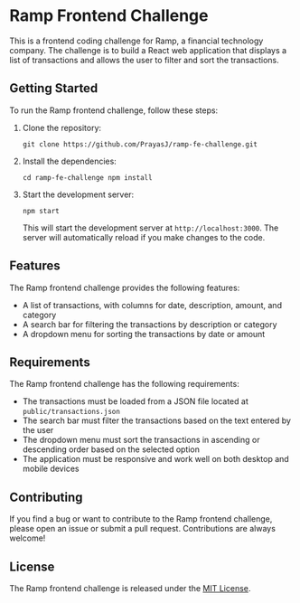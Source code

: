 Ramp Frontend Challenge
=======================

This is a frontend coding challenge for Ramp, a financial technology company. The challenge is to build a React web application that displays a list of transactions and allows the user to filter and sort the transactions.

Getting Started
---------------

To run the Ramp frontend challenge, follow these steps:

1.  Clone the repository:
   
    `git clone https://github.com/PrayasJ/ramp-fe-challenge.git`
    
2.  Install the dependencies:
    
    `cd ramp-fe-challenge npm install`
    
3.  Start the development server:
    
    `npm start`
    
    This will start the development server at `http://localhost:3000`. The server will automatically reload if you make changes to the code.
    

Features
--------

The Ramp frontend challenge provides the following features:

*   A list of transactions, with columns for date, description, amount, and category
*   A search bar for filtering the transactions by description or category
*   A dropdown menu for sorting the transactions by date or amount

Requirements
------------

The Ramp frontend challenge has the following requirements:

*   The transactions must be loaded from a JSON file located at `public/transactions.json`
*   The search bar must filter the transactions based on the text entered by the user
*   The dropdown menu must sort the transactions in ascending or descending order based on the selected option
*   The application must be responsive and work well on both desktop and mobile devices

Contributing
------------

If you find a bug or want to contribute to the Ramp frontend challenge, please open an issue or submit a pull request. Contributions are always welcome!

License
-------

The Ramp frontend challenge is released under the [MIT License](https://opensource.org/licenses/MIT).
